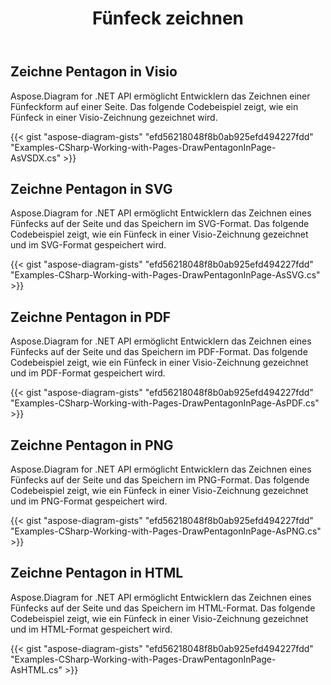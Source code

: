 ﻿---
title: Fünfeck zeichnen
type: docs
weight: 40
url: /de/net/drawing/draw-pentagon
description: Dieser Abschnitt erklärt, wie man ein Fünfeck auf einer visio-Seite mit Aspose.Diagram zeichnet. Unterstützung bei der Verwendung von C# zum Zeichnen eines Fünfecks und zum Speichern als PDF, SVG, HTML, Bild, XPS und andere Formate.
---
## **Zeichne Pentagon in Visio**
Aspose.Diagram for .NET API ermöglicht Entwicklern das Zeichnen einer Fünfeckform auf einer Seite. Das folgende Codebeispiel zeigt, wie ein Fünfeck in einer Visio-Zeichnung gezeichnet wird.

{{< gist "aspose-diagram-gists" "efd56218048f8b0ab925efd494227fdd" "Examples-CSharp-Working-with-Pages-DrawPentagonInPage-AsVSDX.cs" >}}

## **Zeichne Pentagon in SVG**
Aspose.Diagram for .NET API ermöglicht Entwicklern das Zeichnen eines Fünfecks auf der Seite und das Speichern im SVG-Format. Das folgende Codebeispiel zeigt, wie ein Fünfeck in einer Visio-Zeichnung gezeichnet und im SVG-Format gespeichert wird.

{{< gist "aspose-diagram-gists" "efd56218048f8b0ab925efd494227fdd" "Examples-CSharp-Working-with-Pages-DrawPentagonInPage-AsSVG.cs" >}}

## **Zeichne Pentagon in PDF**
Aspose.Diagram for .NET API ermöglicht Entwicklern das Zeichnen eines Fünfecks auf der Seite und das Speichern im PDF-Format. Das folgende Codebeispiel zeigt, wie ein Fünfeck in einer Visio-Zeichnung gezeichnet und im PDF-Format gespeichert wird.

{{< gist "aspose-diagram-gists" "efd56218048f8b0ab925efd494227fdd" "Examples-CSharp-Working-with-Pages-DrawPentagonInPage-AsPDF.cs" >}}

## **Zeichne Pentagon in PNG**
Aspose.Diagram for .NET API ermöglicht Entwicklern das Zeichnen eines Fünfecks auf der Seite und das Speichern im PNG-Format. Das folgende Codebeispiel zeigt, wie ein Fünfeck in einer Visio-Zeichnung gezeichnet und im PNG-Format gespeichert wird.

{{< gist "aspose-diagram-gists" "efd56218048f8b0ab925efd494227fdd" "Examples-CSharp-Working-with-Pages-DrawPentagonInPage-AsPNG.cs" >}}

## **Zeichne Pentagon in HTML**
Aspose.Diagram for .NET API ermöglicht Entwicklern das Zeichnen eines Fünfecks auf der Seite und das Speichern im HTML-Format. Das folgende Codebeispiel zeigt, wie ein Fünfeck in einer Visio-Zeichnung gezeichnet und im HTML-Format gespeichert wird.

{{< gist "aspose-diagram-gists" "efd56218048f8b0ab925efd494227fdd" "Examples-CSharp-Working-with-Pages-DrawPentagonInPage-AsHTML.cs" >}}
